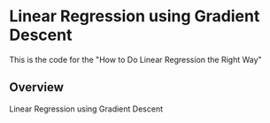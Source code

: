 # Linear Regression using Gradient Descent
This is the code for the "How to Do Linear Regression the Right Way" 


## Overview

Linear Regression using Gradient Descent 